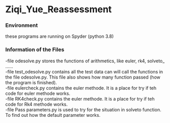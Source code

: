 # Ziqi_Yue_Reassessment
### Environment
these programs are running on Spyder (python 3.8)  

### Information of the Files
-file odesolve.py stores the functions of arithmetics, like euler, rk4, solveto_ ......   
-file test_odesolve.py contains all the test data can will call the functions in the file odesolve.py. This file also shows how many function passed (how the program is finished).   
-file eulercheck.py contains the euler methode. It is a place for try if teh code for euler methode works.  
-file RK4check.py contains the euler methode. It is a place for try if teh code for Rk4 methode works.  
-file Pass parameters.py is used to try for the situation in solveto function. To find out how the default parameter works.    
